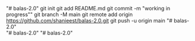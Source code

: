 "# balas-2.0"  git init git add README.md git commit -m "working in progress"" git branch -M main git remote add origin https://github.com/shanieest/balas-2.0.git git push -u origin main
"# balas-2.0"  
"# balas-2.0" 
"# balas-2.0" 
